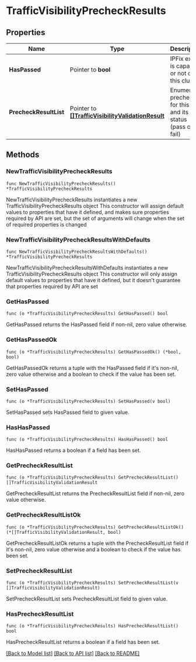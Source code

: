 # TrafficVisibilityPrecheckResults

## Properties

Name | Type | Description | Notes
------------ | ------------- | ------------- | -------------
**HasPassed** | Pointer to **bool** | IPFix export is capable or not on this cluster | [optional] 
**PrecheckResultList** | Pointer to [**[]TrafficVisibilityValidationResult**](TrafficVisibilityValidationResult.md) | Enumerates prechecks for this type and its status (pass or fail)  | [optional] 

## Methods

### NewTrafficVisibilityPrecheckResults

`func NewTrafficVisibilityPrecheckResults() *TrafficVisibilityPrecheckResults`

NewTrafficVisibilityPrecheckResults instantiates a new TrafficVisibilityPrecheckResults object
This constructor will assign default values to properties that have it defined,
and makes sure properties required by API are set, but the set of arguments
will change when the set of required properties is changed

### NewTrafficVisibilityPrecheckResultsWithDefaults

`func NewTrafficVisibilityPrecheckResultsWithDefaults() *TrafficVisibilityPrecheckResults`

NewTrafficVisibilityPrecheckResultsWithDefaults instantiates a new TrafficVisibilityPrecheckResults object
This constructor will only assign default values to properties that have it defined,
but it doesn't guarantee that properties required by API are set

### GetHasPassed

`func (o *TrafficVisibilityPrecheckResults) GetHasPassed() bool`

GetHasPassed returns the HasPassed field if non-nil, zero value otherwise.

### GetHasPassedOk

`func (o *TrafficVisibilityPrecheckResults) GetHasPassedOk() (*bool, bool)`

GetHasPassedOk returns a tuple with the HasPassed field if it's non-nil, zero value otherwise
and a boolean to check if the value has been set.

### SetHasPassed

`func (o *TrafficVisibilityPrecheckResults) SetHasPassed(v bool)`

SetHasPassed sets HasPassed field to given value.

### HasHasPassed

`func (o *TrafficVisibilityPrecheckResults) HasHasPassed() bool`

HasHasPassed returns a boolean if a field has been set.

### GetPrecheckResultList

`func (o *TrafficVisibilityPrecheckResults) GetPrecheckResultList() []TrafficVisibilityValidationResult`

GetPrecheckResultList returns the PrecheckResultList field if non-nil, zero value otherwise.

### GetPrecheckResultListOk

`func (o *TrafficVisibilityPrecheckResults) GetPrecheckResultListOk() (*[]TrafficVisibilityValidationResult, bool)`

GetPrecheckResultListOk returns a tuple with the PrecheckResultList field if it's non-nil, zero value otherwise
and a boolean to check if the value has been set.

### SetPrecheckResultList

`func (o *TrafficVisibilityPrecheckResults) SetPrecheckResultList(v []TrafficVisibilityValidationResult)`

SetPrecheckResultList sets PrecheckResultList field to given value.

### HasPrecheckResultList

`func (o *TrafficVisibilityPrecheckResults) HasPrecheckResultList() bool`

HasPrecheckResultList returns a boolean if a field has been set.


[[Back to Model list]](../README.md#documentation-for-models) [[Back to API list]](../README.md#documentation-for-api-endpoints) [[Back to README]](../README.md)


